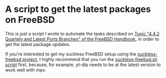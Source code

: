 # A script to get the latest packages on FreeBSD

This is just a script I wrote to automate the tasks described on [Topic "4.4.2 Quartely and Latest Ports Branches" of the FreeBSD Handbook](https://docs.freebsd.org/en/books/handbook/ports/#pkgng-intro), in order to get the latest package updates.

If you're interested to get my suckless FreeBSD setup using the [suckless-freebsd project](https://gitlab.com/mreisroot/suckless-freebsd), I highly recommend that you run the [suckless-freebsd.sh script](./suckless-freebsd.sh) first, because, for example, yt-dlp needs to be at the latest version to work well with mpv.
